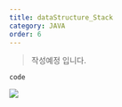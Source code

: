 ```yaml
---
title: dataStructure_Stack
category: JAVA
order: 6
---
```

>작성예정 입니다.

~~~
code
~~~

![](//placehold.it/800x600)